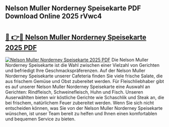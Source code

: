 ## Nelson Muller Norderney Speisekarte PDF Download Online 2025 rVwc4

# <h2><a href="http://gc7mf0.nevu.top/?p=Nelson+Muller+Norderney+Speisekarte">🔗 👉🔴 Nelson Muller Norderney Speisekarte 2025 PDF</a></h2>

[![Nelson Muller Norderney Speisekarte 2025 PDF](https://i.imgur.com/dBaPXMq.png)](http://gc7mf0.nevu.top/?p=Nelson+Muller+Norderney+Speisekarte)
Die Nelson Muller Norderney Speisekarte ist die Wahl zwischen einer Vielzahl von Gerichten und befriedigt Ihre Geschmackspräferenzen. Auf der Nelson Muller Norderney Speisekarte unserer Cafeteria finden Sie viele frische Salate, die aus frischem Gemüse und Obst zubereitet werden. Für Fleischliebhaber gibt es auf unserer Nelson Muller Norderney Speisekarte eine Auswahl an Gerichten: Rindfleisch, Schweinefleisch, Huhn und Fisch. Unseren Auserwählten bieten wir köstliche Gerichte wie Schaschlik und Steak an, die bei frischem, natürlichem Feuer zubereitet werden. Wenn Sie sich nicht entscheiden können, was Sie von der Nelson Muller Norderney Speisekarte wünschen, ist unser Team bereit zu helfen und Ihnen einen komfortablen und bequemen Service zu bieten.

